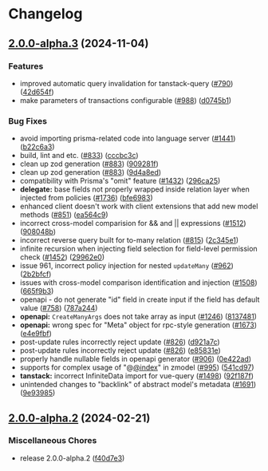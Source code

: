 # Changelog

## [2.0.0-alpha.3](https://github.com/zsjinwei/zenstack/compare/v2.0.0-alpha.2...v2.0.0-alpha.3) (2024-11-04)


### Features

* improved automatic query invalidation for tanstack-query ([#790](https://github.com/zsjinwei/zenstack/issues/790)) ([42d654f](https://github.com/zsjinwei/zenstack/commit/42d654fcfaa40b09fde578db79792c69e1e3b908))
* make parameters of transactions configurable ([#988](https://github.com/zsjinwei/zenstack/issues/988)) ([d0745b1](https://github.com/zsjinwei/zenstack/commit/d0745b149a5ce6abfef546de0b9243ddc4f6e765))


### Bug Fixes

* avoid importing prisma-related code into language server ([#1441](https://github.com/zsjinwei/zenstack/issues/1441)) ([b22c6a3](https://github.com/zsjinwei/zenstack/commit/b22c6a3ce238ec766d910f23e83aea4e8f10c05d))
* build, lint and etc. ([#833](https://github.com/zsjinwei/zenstack/issues/833)) ([cccbc3c](https://github.com/zsjinwei/zenstack/commit/cccbc3c82ad522d40bc76ad7b84b1305d378b1db))
* clean up zod generation ([#883](https://github.com/zsjinwei/zenstack/issues/883)) ([909281f](https://github.com/zsjinwei/zenstack/commit/909281f8090734322c0cab09d0187b6b5e813c9a))
* clean up zod generation ([#883](https://github.com/zsjinwei/zenstack/issues/883)) ([9d4a8ed](https://github.com/zsjinwei/zenstack/commit/9d4a8ede7d42d1966fd5a12d64a5992092f4bc7d))
* compatibility with Prisma's "omit" feature ([#1432](https://github.com/zsjinwei/zenstack/issues/1432)) ([296ca25](https://github.com/zsjinwei/zenstack/commit/296ca259c8dd3e38fa988378df4a9e351a11b20b))
* **delegate:** base fields not properly wrapped inside relation layer when injected from policies ([#1736](https://github.com/zsjinwei/zenstack/issues/1736)) ([bfe6983](https://github.com/zsjinwei/zenstack/commit/bfe698390c689dbe4350f7989cc6a1974ff1aad5))
* enhanced client doesn't work with client extensions that add new model methods ([#851](https://github.com/zsjinwei/zenstack/issues/851)) ([ea564c9](https://github.com/zsjinwei/zenstack/commit/ea564c93e9ca2a888c0e53216633d66c733f6beb))
* incorrect cross-model comparision for && and || expressions ([#1512](https://github.com/zsjinwei/zenstack/issues/1512)) ([908048b](https://github.com/zsjinwei/zenstack/commit/908048b01430ff6552e8df558d5b5905136ea5cc))
* incorrect reverse query built for to-many relation ([#815](https://github.com/zsjinwei/zenstack/issues/815)) ([2c345e1](https://github.com/zsjinwei/zenstack/commit/2c345e1d4fe7274b7a08c1178afccede1d694327))
* infinite recursion when injecting field selection for field-level permission check ([#1452](https://github.com/zsjinwei/zenstack/issues/1452)) ([29962e0](https://github.com/zsjinwei/zenstack/commit/29962e0b48a73ae6d42f43f2575048ba9cf6a953))
* issue 961, incorrect policy injection for nested `updateMany` ([#962](https://github.com/zsjinwei/zenstack/issues/962)) ([2b2bfcf](https://github.com/zsjinwei/zenstack/commit/2b2bfcff965f9a70ff2764e6fbc7613b6f061685))
* issues with cross-model comparison identification and injection ([#1508](https://github.com/zsjinwei/zenstack/issues/1508)) ([665f9b3](https://github.com/zsjinwei/zenstack/commit/665f9b33b58acc5170c4ccb8e73be525fbb89734))
* openapi - do not generate "id" field in create input if the field has default value ([#758](https://github.com/zsjinwei/zenstack/issues/758)) ([787a244](https://github.com/zsjinwei/zenstack/commit/787a24453c3a32250260ebc138c26a829074ae8f))
* **openapi:** `CreateManyArgs` does not take array as input ([#1246](https://github.com/zsjinwei/zenstack/issues/1246)) ([8137481](https://github.com/zsjinwei/zenstack/commit/813748160e35913f5b26b79b81886ab9ddb02070))
* **openapi:** wrong spec for "Meta" object for rpc-style generation ([#1673](https://github.com/zsjinwei/zenstack/issues/1673)) ([e4e9fbf](https://github.com/zsjinwei/zenstack/commit/e4e9fbfc42b81c4b5aa0eef0158e81aaf2e59aee))
* post-update rules incorrectly reject update ([#826](https://github.com/zsjinwei/zenstack/issues/826)) ([d921a7c](https://github.com/zsjinwei/zenstack/commit/d921a7ca6bef0341ccf5bc50e195156695129e7f))
* post-update rules incorrectly reject update ([#826](https://github.com/zsjinwei/zenstack/issues/826)) ([e85831e](https://github.com/zsjinwei/zenstack/commit/e85831e98d08a433febb5a8fecf8d539150ced08))
* properly handle nullable fields in openapi generator ([#906](https://github.com/zsjinwei/zenstack/issues/906)) ([0e422ad](https://github.com/zsjinwei/zenstack/commit/0e422adf1a7f274b850eeba09ef1781b13ce9f1b))
* supports for complex usage of "@[@index](https://github.com/index)" in zmodel ([#995](https://github.com/zsjinwei/zenstack/issues/995)) ([541cd97](https://github.com/zsjinwei/zenstack/commit/541cd973081cbbf2d9e2e571ee8f971bc859150c))
* **tanstack:** incorrect InfiniteData import for vue-query ([#1498](https://github.com/zsjinwei/zenstack/issues/1498)) ([92f187f](https://github.com/zsjinwei/zenstack/commit/92f187f9190517df5baca795f12386c12c6694e9))
* unintended changes to "backlink" of abstract model's metadata ([#1691](https://github.com/zsjinwei/zenstack/issues/1691)) ([9e93985](https://github.com/zsjinwei/zenstack/commit/9e93985589abc4d22eba433b7927193b4fd405a6))

## [2.0.0-alpha.2](https://github.com/zenstackhq/zenstack/compare/v2.0.0-alpha.1...v2.0.0-alpha.2) (2024-02-21)


### Miscellaneous Chores

* release 2.0.0-alpha.2 ([f40d7e3](https://github.com/zenstackhq/zenstack/commit/f40d7e3718d4210137a2e131d28b5491d065b914))
